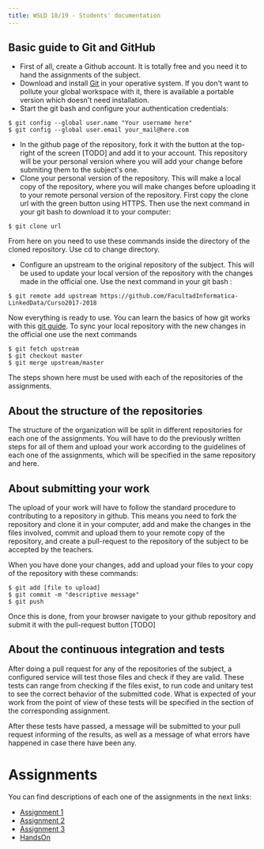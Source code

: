 ```yaml
---
title: WSLD 18/19 - Students' documentation
---
```


## Basic guide to Git and GitHub

 * First of all, create a Github account. It is totally free and you need it to hand the assignments of the subject.
 * Download and install [Git](https://git-scm.com/book/en/v2/Getting-Started-Installing-Git) in your operative system. If you don't want to pollute your global workspace with it, there is available a portable version which doesn't need installation.  
 * Start the git bash and configure your authentication credentials:
 ```git
 $ git config --global user.name "Your username here"
 $ git config --global user.email your_mail@here.com
 ```
 * In the github page of the repository, fork it with the button at the top-right of the screen [TODO] and add it to your account. This repository will be your personal version where you will add your change before submiting them to the subject's one.
 * Clone your personal version of the repository. This will make a local copy of the repository, where you will make changes before uploading it to your remote personal version of the repository. First copy the clone url with the green button using HTTPS. Then use the next command in your git bash to download it to your computer:
```git
$ git clone url
```

From here on you need to use these commands inside the directory of the cloned repository. Use cd to change directory.

* Configure an upstream to the original repository of the subject. This will be used to update your local version of the repository with the changes made in the official one. Use the next command in your git bash :
```git
$ git remote add upstream https://github.com/FacultadInformatica-LinkedData/Curso2017-2018
```
Now everything is ready to use. You can learn the basics of how git works with this [git guide](https://git-scm.com/book/en/v2/Getting-Started-Git-Basics).
To sync your local repository with the new changes in the official one use the next commands
```git
$ git fetch upstream
$ git checkout master
$ git merge upstream/master
```
The steps shown here must be used with each of the repositories of the assignments.

## About the structure of the repositories

The structure of the organization will be split in different repositories for each one of the assignments. You will have to do the previously written steps for all of them and upload your work according to the guidelines of each one of the assignments, which will be specified in the same repository and here.

## About submitting your work

The upload of your work will have to follow the standard procedure to contributing to a repository in github. This means you need to fork the repository and clone it in your computer, add and make the changes in the files involved, commit and upload them to your remote copy of the repository, and create a pull-request to the repository of the subject to be accepted by the teachers.

When you have done your changes, add and upload your files to your copy of the repository with these commands:
```
$ git add [file to upload]
$ git commit -m "descriptive message"
$ git push
```
Once this is done, from your browser navigate to your github repository and submit it with the pull-request button [TODO]

## About the continuous integration and tests

After doing a pull request for any of the repositories of the subject, a configured service will test those files and check if they are valid. These tests can range from checking if the files exist, to run code and unitary test to see the correct behavior of the submitted code. What is expected of your work from the point of view of these tests will be specified in the section of the corresponding assignment.

After these tests have passed, a message will be submitted to your pull request informing of the results, as well as a message of what errors have happened in case there have been any.

# Assignments
You can find descriptions of each one of the assignments in the next links:

 * [Assignment 1](https://websemanticsandlinkeddata.github.io/Documentacion/ASSIGNMENT_1)
 * [Assignment 2](https://websemanticsandlinkeddata.github.io/Documentacion/ASSIGNMENT_2)
 * [Assignment 3](https://websemanticsandlinkeddata.github.io/Documentacion/ASSIGNMENT_3)
 * [HandsOn](https://websemanticsandlinkeddata.github.io/Documentacion/HANDSON)
